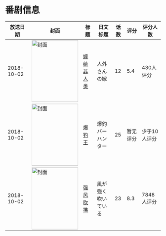 # 番剧信息

|放送日期|封面|标题|日文标题|话数|评分|评分人数|
|---|---|---|---|---|---|---|
|2018-10-02|<img src="https://lain.bgm.tv/pic/cover/c/55/40/250802_I3OPu.jpg" alt="封面" style="width:150px;height:200px;object-fit:cover;">|[嫁给非人类](https://bangumi.tv/subject/250802)|人外さんの嫁|12|5.4|430人评分|
|2018-10-02|<img src="https://lain.bgm.tv/pic/cover/c/16/a3/240464_RIMXR.jpg" alt="封面" style="width:150px;height:200px;object-fit:cover;">|[爆钓王](https://bangumi.tv/subject/240464)|爆釣バーハンター|25|暂无评分|少于10人评分|
|2018-10-02|<img src="https://lain.bgm.tv/pic/cover/c/d0/e0/248154_D8z6D.jpg" alt="封面" style="width:150px;height:200px;object-fit:cover;">|[强风吹拂](https://bangumi.tv/subject/248154)|風が強く吹いている|23|8.3|7848人评分|
